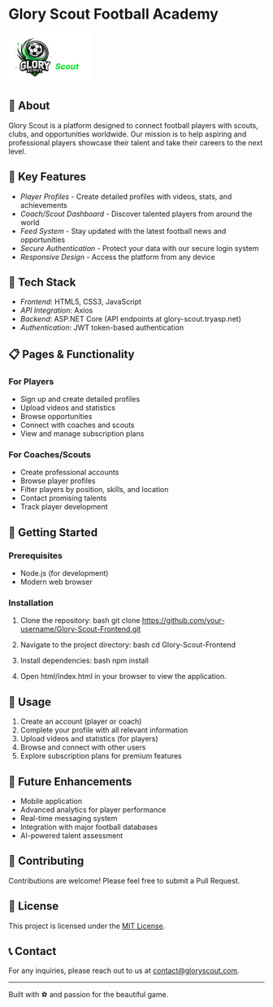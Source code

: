 # Glory Scout Football Academy

![Glory Scout Logo](./images/Frame%2038.png)

## 🌟 About

Glory Scout is a platform designed to connect football players with scouts, clubs, and opportunities worldwide. Our mission is to help aspiring and professional players showcase their talent and take their careers to the next level.

## 🔑 Key Features

- *Player Profiles* - Create detailed profiles with videos, stats, and achievements
- *Coach/Scout Dashboard* - Discover talented players from around the world
- *Feed System* - Stay updated with the latest football news and opportunities
- *Secure Authentication* - Protect your data with our secure login system
- *Responsive Design* - Access the platform from any device

## 🔧 Tech Stack

- *Frontend*: HTML5, CSS3, JavaScript
- *API Integration*: Axios
- *Backend*: ASP.NET Core (API endpoints at glory-scout.tryasp.net)
- *Authentication*: JWT token-based authentication

## 📋 Pages & Functionality

### For Players
- Sign up and create detailed profiles
- Upload videos and statistics
- Browse opportunities
- Connect with coaches and scouts
- View and manage subscription plans

### For Coaches/Scouts
- Create professional accounts
- Browse player profiles
- Filter players by position, skills, and location
- Contact promising talents
- Track player development

## 🚀 Getting Started

### Prerequisites
- Node.js (for development)
- Modern web browser

### Installation

1. Clone the repository:
bash
git clone https://github.com/your-username/Glory-Scout-Frontend.git


2. Navigate to the project directory:
bash
cd Glory-Scout-Frontend


3. Install dependencies:
bash
npm install


4. Open html/index.html in your browser to view the application.

## 📱 Usage

1. Create an account (player or coach)
2. Complete your profile with all relevant information
3. Upload videos and statistics (for players)
4. Browse and connect with other users
5. Explore subscription plans for premium features

## 🔮 Future Enhancements

- Mobile application
- Advanced analytics for player performance
- Real-time messaging system
- Integration with major football databases
- AI-powered talent assessment

## 👥 Contributing

Contributions are welcome! Please feel free to submit a Pull Request.

## 📜 License

This project is licensed under the [MIT License](LICENSE).

## 📞 Contact

For any inquiries, please reach out to us at [contact@gloryscout.com](mailto:contact@gloryscout.com).

---

Built with ⚽ and passion for the beautiful game.
